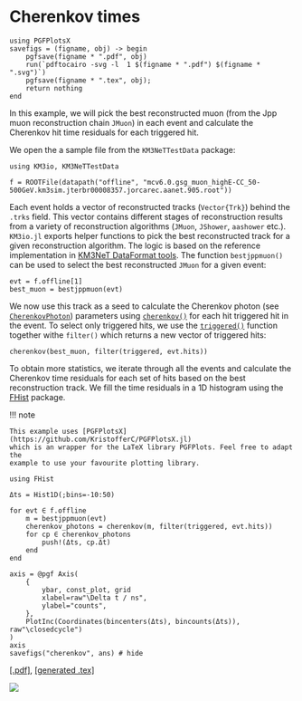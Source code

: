 # Cherenkov times

```@setup 1
using PGFPlotsX
savefigs = (figname, obj) -> begin
    pgfsave(figname * ".pdf", obj)
    run(`pdftocairo -svg -l  1 $(figname * ".pdf") $(figname * ".svg")`)
    pgfsave(figname * ".tex", obj);
    return nothing
end
```

In this example, we will pick the best reconstructed muon (from the Jpp muon
reconstruction chain `JMuon`) in each event and calculate the Cherenkov hit time
residuals for each triggered hit.

We open the a sample file from the `KM3NeTTestData` package:

```@example 1
using KM3io, KM3NeTTestData

f = ROOTFile(datapath("offline", "mcv6.0.gsg_muon_highE-CC_50-500GeV.km3sim.jterbr00008357.jorcarec.aanet.905.root"))
```

Each event holds a vector of reconstructed tracks (`Vector{Trk}`) behind the
`.trks` field. This vector contains different stages of reconstruction results
from a variety of reconstruction algorithms (`JMuon`, `JShower`, `aashower`
etc.). `KM3io.jl` exports helper functions to pick the best reconstructed track
for a given reconstruction algorithm. The logic is based on the reference
implementation in [KM3NeT DataFormat
tools](https://git.km3net.de/common/km3net-dataformat/-/blob/master/tools/reconstruction.hh).
The function `bestjppmuon()` can be used to select the best reconstructed `JMuon`
for a given event:

```@example 1
evt = f.offline[1]
best_muon = bestjppmuon(evt)
```

We now use this track as a seed to calculate the Cherenkov photon (see
[`CherenkovPhoton`](@ref)) parameters using [`cherenkov()`](@ref) for each hit
triggered hit in the event. To select only triggered hits, we use the
[`triggered()`](@ref) function together withe `filter()` which returns a new
vector of triggered hits:

```@example 1
cherenkov(best_muon, filter(triggered, evt.hits))
```

To obtain more statistics, we iterate through all the events and calculate the
Cherenkov time residuals for each set of hits based on the best reconstruction
track. We fill the time residuals in a 1D histogram using the
[FHist](https://github.com/Moelf/FHist.jl) package.

!!! note

    This example uses [PGFPlotsX](https://github.com/KristofferC/PGFPlotsX.jl)
    which is an wrapper for the LaTeX library PGFPlots. Feel free to adapt the
    example to use your favourite plotting library.

```@example 1
using FHist

Δts = Hist1D(;bins=-10:50)

for evt ∈ f.offline
    m = bestjppmuon(evt)
    cherenkov_photons = cherenkov(m, filter(triggered, evt.hits))
    for cp ∈ cherenkov_photons
        push!(Δts, cp.Δt)
    end
end

axis = @pgf Axis(
    {
        ybar, const_plot, grid
        xlabel=raw"\Delta t / ns",
        ylabel="counts",
    },
    PlotInc(Coordinates(bincenters(Δts), bincounts(Δts)), raw"\closedcycle")
)
axis
savefigs("cherenkov", ans) # hide
```

[\[.pdf\]](cherenkov.pdf), [\[generated .tex\]](cherenkov.tex)

![](cherenkov.svg)
